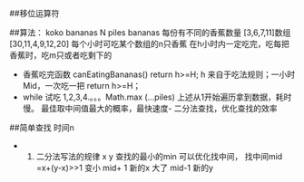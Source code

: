##移位运算符


##算法： koko bananas
N piles bananas 每份有不同的香蕉数量
[3,6,7,11]数组
[30,11,4,9,12,20] 每个小时可吃某个数组的n只香蕉 在h小时内一定吃完，吃每把香蕉时，吃m只或者吃剩下的



- 香蕉吃完函数 canEatingBananas()
return h>=H;
h 来自于吃法规则；一小时Mid，一次吃一把  return h>=H；
- while 试吃
1,2,3,4.。。。Math.max (...piles)
上述从1开始遍历拿到数据，耗时慢。
最佳取中间值最大的概率，最快速度- 二分法查找，优化查找的效率


##简单查找 时间n
- 1. 二分法写法的规律
x y 查找的最小的min  可以优化找中间，  找中间mid =x+(y-x)>>1  变小
mid+ 1 新的x
大了 mid-1  新的y
